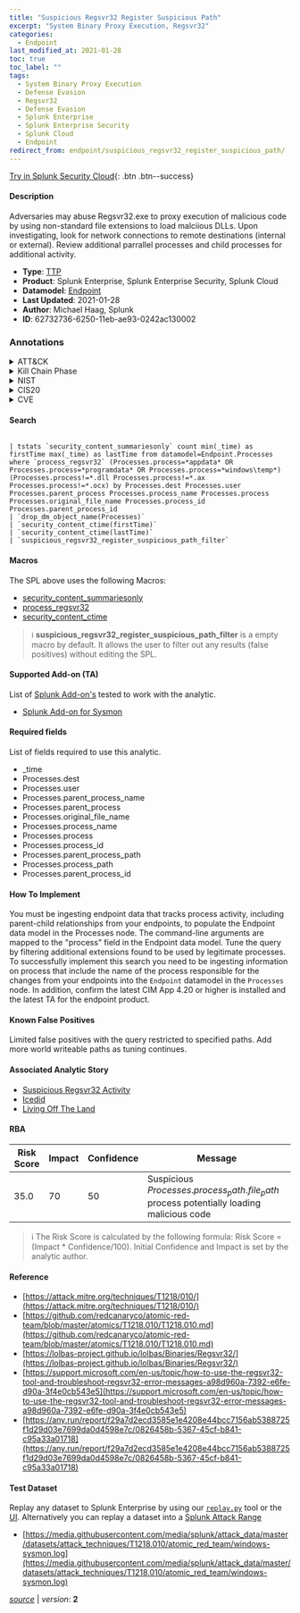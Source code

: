 ```yaml
---
title: "Suspicious Regsvr32 Register Suspicious Path"
excerpt: "System Binary Proxy Execution, Regsvr32"
categories:
  - Endpoint
last_modified_at: 2021-01-28
toc: true
toc_label: ""
tags:
  - System Binary Proxy Execution
  - Defense Evasion
  - Regsvr32
  - Defense Evasion
  - Splunk Enterprise
  - Splunk Enterprise Security
  - Splunk Cloud
  - Endpoint
redirect_from: endpoint/suspicious_regsvr32_register_suspicious_path/
---
```




[Try in Splunk Security Cloud](https://www.splunk.com/en_us/cyber-security.html){: .btn .btn--success}

#### Description

Adversaries may abuse Regsvr32.exe to proxy execution of malicious code by using non-standard file extensions to load malciious DLLs. Upon investigating, look for network connections to remote destinations (internal or external). Review additional parrallel processes and child processes for additional activity.

- **Type**: [TTP](https://github.com/splunk/security_content/wiki/Detection-Analytic-Types)
- **Product**: Splunk Enterprise, Splunk Enterprise Security, Splunk Cloud
- **Datamodel**: [Endpoint](https://docs.splunk.com/Documentation/CIM/latest/User/Endpoint)
- **Last Updated**: 2021-01-28
- **Author**: Michael Haag, Splunk
- **ID**: 62732736-6250-11eb-ae93-0242ac130002

### Annotations
<details>
  <summary>ATT&CK</summary>

<div markdown="1">

#### [ATT&CK](https://attack.mitre.org/)

| ID          | Technique   | Tactic         |
| ----------- | ----------- |--------------- |
| [T1218](https://attack.mitre.org/techniques/T1218/) | System Binary Proxy Execution | Defense Evasion |

| [T1218.010](https://attack.mitre.org/techniques/T1218/010/) | Regsvr32 | Defense Evasion |

</div>
</details>


<details>
  <summary>Kill Chain Phase</summary>

<div markdown="1">

* Actions on Objectives


</div>
</details>


<details>
  <summary>NIST</summary>

<div markdown="1">

* DE.CM



</div>
</details>

<details>
  <summary>CIS20</summary>

<div markdown="1">

* CIS 8
* CIS 16



</div>
</details>

<details>
  <summary>CVE</summary>

<div markdown="1">


</div>
</details>


#### Search

```

| tstats `security_content_summariesonly` count min(_time) as firstTime max(_time) as lastTime from datamodel=Endpoint.Processes where `process_regsvr32` (Processes.process=*appdata* OR Processes.process=*programdata* OR Processes.process=*windows\temp*) (Processes.process!=*.dll Processes.process!=*.ax Processes.process!=*.ocx) by Processes.dest Processes.user Processes.parent_process Processes.process_name Processes.process Processes.original_file_name Processes.process_id Processes.parent_process_id 
| `drop_dm_object_name(Processes)` 
| `security_content_ctime(firstTime)`
| `security_content_ctime(lastTime)` 
| `suspicious_regsvr32_register_suspicious_path_filter`
```

#### Macros
The SPL above uses the following Macros:
* [security_content_summariesonly](https://github.com/splunk/security_content/blob/develop/macros/security_content_summariesonly.yml)
* [process_regsvr32](https://github.com/splunk/security_content/blob/develop/macros/process_regsvr32.yml)
* [security_content_ctime](https://github.com/splunk/security_content/blob/develop/macros/security_content_ctime.yml)

> :information_source:
> **suspicious_regsvr32_register_suspicious_path_filter** is a empty macro by default. It allows the user to filter out any results (false positives) without editing the SPL.


#### Supported Add-on (TA)
List of [Splunk Add-on's](https://docs.splunk.com/Documentation/AddOns/released/Overview/AboutSplunkadd-ons) tested to work with the analytic.

* [Splunk Add-on for Sysmon](https://splunkbase.splunk.com/app/5709)


#### Required fields
List of fields required to use this analytic.
* _time
* Processes.dest
* Processes.user
* Processes.parent_process_name
* Processes.parent_process
* Processes.original_file_name
* Processes.process_name
* Processes.process
* Processes.process_id
* Processes.parent_process_path
* Processes.process_path
* Processes.parent_process_id



#### How To Implement
You must be ingesting endpoint data that tracks process activity, including parent-child relationships from your endpoints, to populate the Endpoint data model in the Processes node. The command-line arguments are mapped to the &#34;process&#34; field in the Endpoint data model. Tune the query by filtering additional extensions found to be used by  legitimate processes. To successfully implement this search you need to be ingesting information on process that include the name of the process responsible for the changes from your endpoints into the `Endpoint` datamodel in the `Processes` node. In addition, confirm the latest CIM App 4.20 or higher is installed and the latest TA for the endpoint product.
#### Known False Positives
Limited false positives with the query restricted to specified paths. Add more world writeable paths as tuning continues.

#### Associated Analytic Story
* [Suspicious Regsvr32 Activity](/stories/suspicious_regsvr32_activity)
* [Icedid](/stories/icedid)
* [Living Off The Land](/stories/living_off_the_land)




#### RBA

| Risk Score  | Impact      | Confidence   | Message      |
| ----------- | ----------- |--------------|--------------|
| 35.0 | 70 | 50 | Suspicious $Processes.process_path.file_path$ process potentially loading malicious code |


> :information_source:
> The Risk Score is calculated by the following formula: Risk Score = (Impact * Confidence/100). Initial Confidence and Impact is set by the analytic author.


#### Reference

* [https://attack.mitre.org/techniques/T1218/010/](https://attack.mitre.org/techniques/T1218/010/)
* [https://github.com/redcanaryco/atomic-red-team/blob/master/atomics/T1218.010/T1218.010.md](https://github.com/redcanaryco/atomic-red-team/blob/master/atomics/T1218.010/T1218.010.md)
* [https://lolbas-project.github.io/lolbas/Binaries/Regsvr32/](https://lolbas-project.github.io/lolbas/Binaries/Regsvr32/)
* [https://support.microsoft.com/en-us/topic/how-to-use-the-regsvr32-tool-and-troubleshoot-regsvr32-error-messages-a98d960a-7392-e6fe-d90a-3f4e0cb543e5](https://support.microsoft.com/en-us/topic/how-to-use-the-regsvr32-tool-and-troubleshoot-regsvr32-error-messages-a98d960a-7392-e6fe-d90a-3f4e0cb543e5)
* [https://any.run/report/f29a7d2ecd3585e1e4208e44bcc7156ab5388725f1d29d03e7699da0d4598e7c/0826458b-5367-45cf-b841-c95a33a01718](https://any.run/report/f29a7d2ecd3585e1e4208e44bcc7156ab5388725f1d29d03e7699da0d4598e7c/0826458b-5367-45cf-b841-c95a33a01718)



#### Test Dataset
Replay any dataset to Splunk Enterprise by using our [`replay.py`](https://github.com/splunk/attack_data#using-replaypy) tool or the [UI](https://github.com/splunk/attack_data#using-ui).
Alternatively you can replay a dataset into a [Splunk Attack Range](https://github.com/splunk/attack_range#replay-dumps-into-attack-range-splunk-server)

* [https://media.githubusercontent.com/media/splunk/attack_data/master/datasets/attack_techniques/T1218.010/atomic_red_team/windows-sysmon.log](https://media.githubusercontent.com/media/splunk/attack_data/master/datasets/attack_techniques/T1218.010/atomic_red_team/windows-sysmon.log)



[*source*](https://github.com/splunk/security_content/tree/develop/detections/endpoint/suspicious_regsvr32_register_suspicious_path.yml) \| *version*: **2**